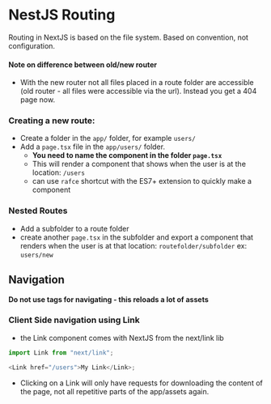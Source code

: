 # NestJS Routing

Routing in NextJS is based on the file system.
Based on convention, not configuration.

#### Note on difference between old/new router

- With the new router not all files placed in a route folder are accessible (old router - all files were accessible via the url). Instead you get a 404 page now.

### Creating a new route:

- Create a folder in the `app/` folder, for example `users/`
- Add a `page.tsx` file in the `app/users/` folder.
  - **You need to name the component in the folder `page.tsx`**
  - This will render a component that shows when the user is at the location: `/users`
  - can use `rafce` shortcut with the ES7+ extension to quickly make a component

### Nested Routes

- Add a subfolder to a route folder
- create another `page.tsx` in the subfolder and export a component that renders when the user is at that location: `routefolder/subfolder` ex: `users/new`

## Navigation

**Do not use <a> tags for navigating - this reloads a lot of assets**

### Client Side navigation using Link

- the Link component comes with NextJS from the next/link lib

```javascript
import Link from "next/link";

<Link href="/users">My Link</Link>;
```

- Clicking on a Link will only have requests for downloading the content of the page, not all repetitive parts of the app/assets again.
